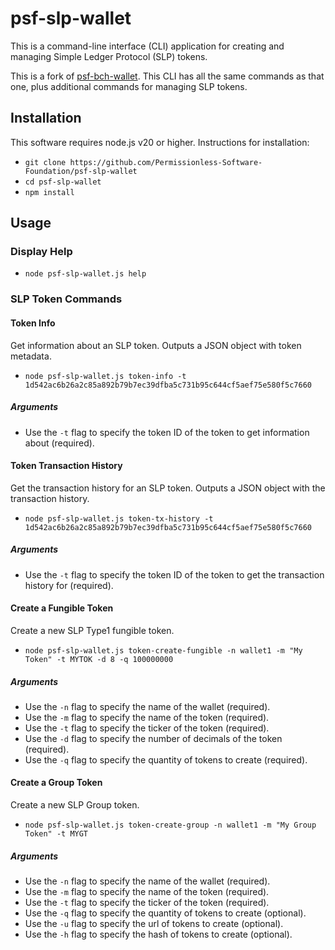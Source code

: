 # psf-slp-wallet

This is a command-line interface (CLI) application for creating and managing Simple Ledger Protocol (SLP) tokens.

This is a fork of [psf-bch-wallet](https://github.com/Permissionless-Software-Foundation/psf-bch-wallet). This CLI has all the same commands as that one, plus additional commands for managing SLP tokens.


## Installation

This software requires node.js v20 or higher. Instructions for installation:

- `git clone https://github.com/Permissionless-Software-Foundation/psf-slp-wallet`
- `cd psf-slp-wallet`
- `npm install`

## Usage

### Display Help

- `node psf-slp-wallet.js help`

### SLP Token Commands

#### Token Info

Get information about an SLP token. Outputs a JSON object with token metadata.

- `node psf-slp-wallet.js token-info -t 1d542ac6b26a2c85a892b79b7ec39dfba5c731b95c644cf5aef75e580f5c7660`

##### Arguments
- Use the `-t` flag to specify the token ID of the token to get information about (required).


#### Token Transaction History

Get the transaction history for an SLP token. Outputs a JSON object with the transaction history.

- `node psf-slp-wallet.js token-tx-history -t 1d542ac6b26a2c85a892b79b7ec39dfba5c731b95c644cf5aef75e580f5c7660`

##### Arguments
- Use the `-t` flag to specify the token ID of the token to get the transaction history for (required).


#### Create a Fungible Token

Create a new SLP Type1 fungible token.

- `node psf-slp-wallet.js token-create-fungible -n wallet1 -m "My Token" -t MYTOK -d 8 -q 100000000`

##### Arguments
- Use the `-n` flag to specify the name of the wallet (required).
- Use the `-m` flag to specify the name of the token (required).
- Use the `-t` flag to specify the ticker of the token (required).
- Use the `-d` flag to specify the number of decimals of the token (required).
- Use the `-q` flag to specify the quantity of tokens to create (required).

#### Create a Group Token

Create a new SLP Group token.

- `node psf-slp-wallet.js token-create-group -n wallet1 -m "My Group Token" -t MYGT`

##### Arguments
- Use the `-n` flag to specify the name of the wallet (required).
- Use the `-m` flag to specify the name of the token (required).
- Use the `-t` flag to specify the ticker of the token (required).
- Use the `-q` flag to specify the quantity of tokens to create (optional).
- Use the `-u` flag to specify the url of tokens to create (optional).
- Use the `-h` flag to specify the hash of tokens to create (optional).
